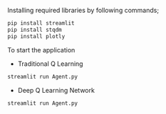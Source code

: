 Installing required libraries by following commands;
```cmd
pip install streamlit
pip install stqdm
pip install plotly
```
To start the application 
- Traditional Q Learning
```cmd
streamlit run Agent.py
```
- Deep Q Learning Network
```cmd
streamlit run Agent.py
```